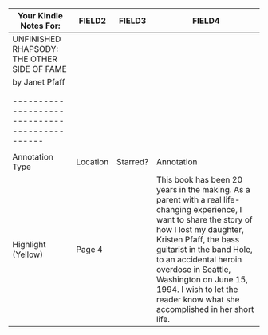 |Your Kindle Notes For:                        |FIELD2  |FIELD3  |FIELD4                                                                                                                                                                                                                                                                                                                                                |
|----------------------------------------------|--------|--------|------------------------------------------------------------------------------------------------------------------------------------------------------------------------------------------------------------------------------------------------------------------------------------------------------------------------------------------------------|
|UNFINISHED RHAPSODY: THE OTHER SIDE OF FAME   |        |        |                                                                                                                                                                                                                                                                                                                                                      |
|by Janet Pfaff                                |        |        |                                                                                                                                                                                                                                                                                                                                                      |
|                                              |        |        |                                                                                                                                                                                                                                                                                                                                                      |
|                                              |        |        |                                                                                                                                                                                                                                                                                                                                                      |
|----------------------------------------------|        |        |                                                                                                                                                                                                                                                                                                                                                      |
|                                              |        |        |                                                                                                                                                                                                                                                                                                                                                      |
|Annotation Type                               |Location|Starred?|Annotation                                                                                                                                                                                                                                                                                                                                            |
|Highlight (Yellow)                            |Page 4  |        |This book has been 20 years in the making. As a parent with a real life-changing experience, I want to share the story of how I lost my daughter, Kristen Pfaff, the bass guitarist in the band Hole, to an accidental heroin overdose in Seattle, Washington on June 15, 1994. I wish to let the reader know what she accomplished in her short life.|
